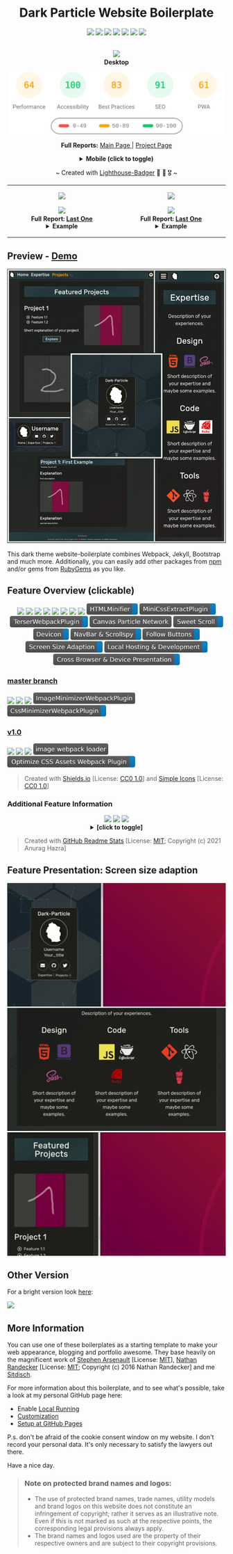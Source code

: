 <h1 align="center">Dark Particle Website Boilerplate</h1>
<div align="center">
<a href="https://github.com/mythemeway/Dark-Particle/actions?query=workflow%3ACodeQL" title="Explore it" target="_blank"><img height=25 src="https://img.shields.io/github/workflow/status/mythemeway/Dark-Particle/CodeQL?logo=github&label=CodeQL" /></a>
<a href="https://github.com/mythemeway/Dark-Particle/deployments/activity_log?environment=github-pages" title="Explore it" target="_blank"><img height=25 src="https://img.shields.io/github/deployments/mythemeway/Dark-Particle/github-pages?logo=github&label=State" /></a>
<img height=25 src="https://img.shields.io/github/checks-status/mythemeway/Dark-Particle/master?logo=github&label=Checks" />
<a title="Check it out" target="_blank" href="https://mythemeway.github.io/Dark-Particle/"><img height=25 src="https://img.shields.io/website?url=https%3A%2F%2Fmythemeway.github.io/Dark-Particle&label=Website" /></a>
<img height=25 src="https://img.shields.io/github/languages/code-size/mythemeway/Dark-Particle?label=CodeSize" />
<img height=25 src="https://img.shields.io/github/repo-size/mythemeway/Dark-Particle?label=RepoSize" />
<img height=25 src="https://img.shields.io/github/repo-size/mythemeway/mythemeway.github.io?label=BuildSize" />
<br><br>

<a title="Check Lighthouse out" target="_blank" href="https://github.com/GoogleChrome/lighthouse"><img width=275 src="https://img.shields.io/badge/Lighthouse-Average_Results-2A2E30.svg?logo=lighthouse" /></a><br>
<b>Desktop</b>

<img src="https://raw.githubusercontent.com/sitdisch/cloud/master/lighthouse_results/dark_particle/desktop/pagespeed.svg" /><br>

<b>Full Reports:</b> <a href="https://htmlpreview.github.io/?https://raw.githubusercontent.com/sitdisch/cloud/master/lighthouse_results/dark_particle/desktop/mythemeway_github_io_dark_particle_.html" title="Check it out" target="_blank">Main Page </a> | <a href="https://htmlpreview.github.io/?https://raw.githubusercontent.com/sitdisch/cloud/master/lighthouse_results/dark_particle/desktop/mythemeway_github_io_dark_particle_projects_2020_10_31_project_1_html.html" title="Check it out" target="_blank">Project Page</a>

<details><summary><b>Mobile (click to toggle)</b></summary><br>
<img src="https://raw.githubusercontent.com/sitdisch/cloud/master/lighthouse_results/dark_particle/mobile/pagespeed.svg" /><p>

<b>Full Reports:</b> <a href="https://htmlpreview.github.io/?https://raw.githubusercontent.com/sitdisch/cloud/master/lighthouse_results/dark_particle/mobile/mythemeway_github_io_dark_particle_.html" title="Check it out" target="_blank">Main Page </a> | <a href="https://htmlpreview.github.io/?https://raw.githubusercontent.com/sitdisch/cloud/master/lighthouse_results/dark_particle/mobile/mythemeway_github_io_dark_particle_projects_2020_10_31_project_1_html.html" title="Check it out" target="_blank">Project Page</a>
</details><p>

~ Created with [Lighthouse-Badger](https://github.com/myactionway/lighthouse-badger-action "Get it") :badger: :tokyo_tower: :medal_military: ~

<table>
<tr>
<td align="center" valign="top" width="500px">
<p></p>

<a title="Check Mozilla Observatory out" target="_blank" href="https://observatory.mozilla.org/"><img width=206 src="https://img.shields.io/badge/Observatory-Grade-2A2E30.svg?logo=mozilla" /></a>

<div>
<a title="Explore it" target="_blank" href="https://observatory.mozilla.org/analyze/mythemeway.github.io?third-party=false"><img preload height=35 src="https://img.shields.io/mozilla-observatory/grade/mythemeway.github.io?label=" /></a><br>
<b>Full Report: <a title="Check it out" target="_blank" href="https://observatory.mozilla.org/analyze/mythemeway.github.io?third-party=false">Last&nbsp;One</a></b>
<details><summary><b>Example</b></summary>
<img alt="Mozilla Observatory Report Example" src="https://raw.githubusercontent.com/sitdisch/cloud/master/images/mozilla_observatory_results.png" />
</details>
</div>
<p></p>

</td>
<td align="center" valign="top" width="500px">
<p></p>

<a title="Check Snyk out" target="_blank" href="https://snyk.io/"><img width=210 src="https://img.shields.io/badge/Snyk-Vulnerabilities-2A2E30.svg?logo=snyk" /></a>

<div>
<a title="Explore it" target="_blank" href="https://snyk.io/test/github/MyThemeWay/Dark-Particle"><img loading="eager" preload height=35 src="https://img.shields.io/snyk/vulnerabilities/github/mythemeway/dark-particle?label=" /></a><br>
<b>Full Report: <a title="Check it out" target="_blank" href="https://snyk.io/test/github/MyThemeWay/Dark-Particle">Last&nbsp;One</a></b>
<details><summary><b>Example</b></summary>
<img alt="Snyk Report Example" src="https://raw.githubusercontent.com/sitdisch/cloud/master/images/snyk_darkparticle_results.png" />
</details>
</div>
<p></p>

</td>
</tr>
</table>

</div>

## Preview - [Demo](https://mythemeway.github.io/Dark-Particle/ "Go there")

<a title="Go there" target="_blank" href="https://mythemeway.github.io/Dark-Particle/"><img alt="Dark-Particle" src="https://raw.githubusercontent.com/sitdisch/cloud/master/gifs/Dark_collage.gif" ></a>

This dark theme website-boilerplate combines Webpack, Jekyll, Bootstrap and much more. Additionally, you can easily add other packages from <a href="https://www.npmjs.com/" title="Check it out" target="_blank">npm</a> and/or gems from <a href="https://rubygems.org/" title="Check it out" target="_blank">RubyGems</a> as you like.

## Feature Overview (clickable)
<div align="center">
	<a href="https://github.com/npm/cli" title="Check it out" target="_blank"><img height=26 src="https://img.shields.io/badge/npm--blue.svg?logo=npm"/></a>
	<a href="https://github.com/rubygems/rubygems" title="Check it out" target="_blank"><img height=26 src="https://img.shields.io/badge/RubyGems--blue.svg?logo=rubygems"/></a>
	<a href="https://www.npmjs.com/package/jquery" title="Check it out" target="_blank"><img height=26 src="https://img.shields.io/badge/jQuery--blue.svg?logo=jquery"/></a>
	<a href="https://www.npmjs.com/package/@babel/core" title="Check it out" target="_blank"><img height=26 src="https://img.shields.io/badge/BABEL--blue.svg?logo=babel"/></a>
	<a href="https://github.com/jekyll/jekyll" title="Check it out" target="_blank"><img height=26 src="https://img.shields.io/badge/jekyll--blue.svg?logo=jekyll"/></a>
	<a href="https://github.com/FortAwesome/Font-Awesome" title="Check it out" target="_blank"><img height=26 src="https://img.shields.io/badge/Font_Awesome--blue.svg?logo=font-awesome"/></a>
	<a href="https://www.npmjs.com/package/gulp" title="Check it out" target="_blank"><img height=26 src="https://img.shields.io/badge/Gulp--blue.svg?logo=gulp"/></a>
	<a href="https://search.google.com/search-console/about" title="Check it out" target="_blank"><img height=26 src="https://img.shields.io/badge/Google_Search_Console--blue.svg?logo=Google-Search-Console"/></a>
	<a href="https://www.npmjs.com/package/html-minifier-terser" title="Check it out" target="_blank"><img height=26 src="https://raw.githubusercontent.com/sitdisch/cloud/master/badges/particle/htmlminifier.svg"/></a>
	<a href="https://www.npmjs.com/package/mini-css-extract-plugin" title="Check it out" target="_blank"><img height=26 src="https://raw.githubusercontent.com/sitdisch/cloud/master/badges/particle/minicssextractplugin.svg"/></a>
	<a href="https://www.npmjs.com/package/terser-webpack-plugin" title="Check it out" target="_blank"><img height=26 src="https://raw.githubusercontent.com/sitdisch/cloud/master/badges/particle/terserwebpackplugin.svg"/></a>
	<a href="https://github.com/JulianLaval/canvas-particle-network" title="Check it out" target="_blank"><img height=26 src="https://raw.githubusercontent.com/sitdisch/cloud/master/badges/particle/canvas_particle_network.svg"/></a>
	<a href="https://www.npmjs.com/package/sweet-scroll" title="Check it out" target="_blank"><img height=26 src="https://raw.githubusercontent.com/sitdisch/cloud/master/badges/particle/sweet_scroll.svg"/></a>
	<a href="https://github.com/devicons/devicon" title="Check it out" target="_blank"><img height=26 src="https://raw.githubusercontent.com/sitdisch/cloud/master/badges/particle/devicon.svg"/></a>
	<a href="#feature-overview-clickable" title="Not linked" target="_blank"><img height=26 src="https://raw.githubusercontent.com/sitdisch/cloud/master/badges/particle/navbar_%26_scrollspy.svg"/></a>
	<a href="#feature-overview-clickable" title="Not linked" target="_blank"><img height=26 src="https://raw.githubusercontent.com/sitdisch/cloud/master/badges/particle/follow_buttons.svg"/></a>
	<a href="#feature-presentation-screen-size-adaption" title="Check it out" target="_blank"><img height=26 src="https://raw.githubusercontent.com/sitdisch/cloud/master/badges/particle/screen_size_adaption.svg"/></a>
	<a href="#feature-overview-clickable" title="Not linked" target="_blank"><img height=26 src="https://raw.githubusercontent.com/sitdisch/cloud/master/badges/particle/local_hosting_%26_development.svg"/></a>
	<a href="#feature-overview-clickable" title="Not linked" target="_blank"><img height=26 src="https://raw.githubusercontent.com/sitdisch/cloud/master/badges/particle/cross_browser_%26_device_presentation.svg"/></a>
</div>

### [master branch](https://github.com/MyThemeWay/Dark-Particle/tree/master "Check it out")
<a title="Check it out" target="_blank" href="https://www.npmjs.com/package/webpack"><img height=26 src="https://img.shields.io/github/package-json/dependency-version/mythemeway/dark-particle/webpack?label=webpack&logo=webpack" /></a>
<a title="Check it out" target="_blank" href="https://www.npmjs.com/package/bootstrap"><img height=26 src="https://img.shields.io/github/package-json/dependency-version/mythemeway/dark-particle/bootstrap?label=Bootstrap&logo=bootstrap" /></a>
<a href="https://www.npmjs.com/package/sass" title="Check it out" target="_blank"><img height=26 src="https://img.shields.io/badge/Sass-Dart-blue.svg?logo=sass"/></a>
<a href="https://www.npmjs.com/package/image-minimizer-webpack-plugin" title="Check it out" target="_blank"><img height=26 src="https://raw.githubusercontent.com/sitdisch/cloud/master/badges/particle/imageminimizerwebpackplugin.svg"/></a>
<a href="https://www.npmjs.com/package/css-minimizer-webpack-plugin" title="Check it out" target="_blank"><img height=26 src="https://raw.githubusercontent.com/sitdisch/cloud/master/badges/particle/cssminimizerwebpackplugin.svg"/></a>

### [v1.0](https://github.com/MyThemeWay/Dark-Particle/releases/tag/v1.0 "Go there")
<a href="https://www.npmjs.com/package/webpack" title="Check it out" target="_blank"><img height=26 src="https://img.shields.io/badge/webpack-4.44.2-blue.svg?logo=webpack"/></a>
<a href="https://www.npmjs.com/package/bootstrap" title="Check it out" target="_blank"><img height=26 src="https://img.shields.io/badge/Bootstrap-4.6.0-blue.svg?logo=bootstrap"/></a>
<a href="https://www.npmjs.com/package/node-sass" title="Check it out" target="_blank"><img height=26 src="https://img.shields.io/badge/Sass-Node-blue.svg?logo=sass"/></a>
<a href="https://www.npmjs.com/package/image-webpack-loader" title="Check it out" target="_blank"><img height=26 src="https://raw.githubusercontent.com/sitdisch/cloud/master/badges/particle/image_webpack_loader.svg"/></a>
<a href="https://www.npmjs.com/package/optimize-css-assets-webpack-plugin" title="Check it out" target="_blank"><img height=26 src="https://raw.githubusercontent.com/sitdisch/cloud/master/badges/particle/optimize_css_assets_webpack_plugin.svg"/></a>

> Created with [Shields.io](https://github.com/badges/shields "Check it out") [License: [CC0 1.0](https://github.com/badges/shields/blob/master/LICENSE "Go there")] and [Simple Icons](https://simpleicons.org/ "Check it out") [License: [CC0 1.0](https://github.com/simple-icons/simple-icons/blob/develop/LICENSE.md "Go there")]

<h3>Additional Feature Information</h3>
<div align="center">
	<a href="https://github.com/webpack/webpack" title="Explore this" target="_blank"><img src="https://github-readme-stats.vercel.app/api/pin/?username=webpack&repo=webpack&text_color=F1F1EB&border_color=050B0E&bg_color=2A2E30&title_color=FFFFFF&icon_color=E28905" /></a><span> </span>
	<a href="https://github.com/twbs/bootstrap" title="Explore this" target="_blank"><img src="https://github-readme-stats.vercel.app/api/pin/?username=twbs&repo=bootstrap&text_color=F1F1EB&border_color=050B0E&bg_color=212426&title_color=FFFFFF&icon_color=E28905" /></a><span> </span>
	<a href="https://github.com/jekyll/jekyll" title="Explore this" target="_blank"><img src="https://github-readme-stats.vercel.app/api/pin/?username=jekyll&repo=jekyll&text_color=F1F1EB&border_color=050B0E&bg_color=2A2E30&title_color=FFFFFF&icon_color=E28905" /></a><span> </span>
	<br>
	<details><summary><b>[click to toggle]</b></summary>
	<a href="https://github.com/jquery/jquery" title="Explore this" target="_blank"><img src="https://github-readme-stats.vercel.app/api/pin/?username=jquery&repo=jquery&text_color=F1F1EB&border_color=050B0E&bg_color=212426&title_color=FFFFFF&icon_color=E28905" /></a><span> </span>
	<a href="https://github.com/gulpjs/gulp" title="Explore this" target="_blank"><img src="https://github-readme-stats.vercel.app/api/pin/?username=gulpjs&repo=gulp&text_color=F1F1EB&border_color=050B0E&bg_color=2A2E30&title_color=FFFFFF&icon_color=E28905" /></a><span> </span>
	<a href="https://github.com/npm/cli" title="Explore this" target="_blank"><img src="https://github-readme-stats.vercel.app/api/pin/?username=npm&repo=cli&text_color=F1F1EB&border_color=050B0E&bg_color=212426&title_color=FFFFFF&icon_color=E28905&show_owner=true" /></a><span> </span>
	<a href="https://github.com/rubygems/rubygems" title="Explore this" target="_blank"><img src="https://github-readme-stats.vercel.app/api/pin/?username=rubygems&repo=rubygems&text_color=F1F1EB&border_color=050B0E&bg_color=2A2E30&title_color=FFFFFF&icon_color=E28905" /></a><span> </span>
	<a href="https://github.com/babel/babel" title="Explore this" target="_blank"><img src="https://github-readme-stats.vercel.app/api/pin/?username=babel&repo=babel&text_color=F1F1EB&border_color=050B0E&bg_color=212426&title_color=FFFFFF&icon_color=E28905" /></a><span> </span>
	<a href="https://github.com/devicons/devicon" title="Explore this" target="_blank"><img src="https://github-readme-stats.vercel.app/api/pin/?username=devicons&repo=devicon&text_color=F1F1EB&border_color=050B0E&bg_color=2A2E30&title_color=FFFFFF&icon_color=E28905" /></a><span> </span>
	<a href="https://github.com/FortAwesome/Font-Awesome" title="Explore this" target="_blank"><img src="https://github-readme-stats.vercel.app/api/pin/?username=FortAwesome&repo=Font-Awesome&text_color=F1F1EB&border_color=050B0E&bg_color=212426&title_color=FFFFFF&icon_color=E28905" /></a><span> </span>	
	<a href="https://github.com/JulianLaval/canvas-particle-network" title="Explore this" target="_blank"><img src="https://github-readme-stats.vercel.app/api/pin/?username=JulianLaval&repo=canvas-particle-network&text_color=F1F1EB&border_color=050B0E&bg_color=2A2E30&title_color=FFFFFF&icon_color=E28905" /></a><span> </span>
	<a href="https://github.com/wadackel/sweet-scroll" title="Explore this" target="_blank"><img src="https://github-readme-stats.vercel.app/api/pin/?username=wadackel&repo=sweet-scroll&text_color=F1F1EB&border_color=050B0E&bg_color=212426&title_color=FFFFFF&icon_color=E28905" /></a><span> </span>
	<a href="https://github.com/terser/html-minifier-terser" title="Explore this" target="_blank"><img src="https://github-readme-stats.vercel.app/api/pin/?username=terser&repo=html-minifier-terser&text_color=F1F1EB&border_color=050B0E&bg_color=2A2E30&title_color=FFFFFF&icon_color=E28905" /></a><span> </span>
	<a href="https://github.com/webpack-contrib/terser-webpack-plugin" title="Explore this" target="_blank"><img src="https://github-readme-stats.vercel.app/api/pin/?username=webpack-contrib&repo=terser-webpack-plugin&text_color=F1F1EB&border_color=050B0E&bg_color=212426&title_color=FFFFFF&icon_color=E28905" /></a><span> </span>
	<a href="https://github.com/webpack-contrib/mini-css-extract-plugin" title="Explore this" target="_blank"><img src="https://github-readme-stats.vercel.app/api/pin/?username=webpack-contrib&repo=mini-css-extract-plugin&text_color=F1F1EB&border_color=050B0E&bg_color=2A2E30&title_color=FFFFFF&icon_color=E28905" /></a><span> </span>
	<h3 align="left"><a href="https://github.com/MyThemeWay/Dark-Particle/tree/master" title="Check it out" target="_blank">master branch</a></h3>
	<a href="https://github.com/sass/dart-sass" title="Explore this" target="_blank"><img src="https://github-readme-stats.vercel.app/api/pin/?username=sass&repo=dart-sass&text_color=F1F1EB&border_color=050B0E&bg_color=212426&title_color=FFFFFF&icon_color=E28905" /></a><span> </span>
	<a href="https://github.com/webpack-contrib/image-minimizer-webpack-plugin" title="Explore this" target="_blank"><img src="https://github-readme-stats.vercel.app/api/pin/?username=webpack-contrib&repo=image-minimizer-webpack-plugin&text_color=F1F1EB&border_color=050B0E&bg_color=2A2E30&title_color=FFFFFF&icon_color=E28905" /></a><span> </span>
	<a href="https://github.com/webpack-contrib/css-minimizer-webpack-plugin" title="Explore this" target="_blank"><img src="https://github-readme-stats.vercel.app/api/pin/?username=webpack-contrib&repo=css-minimizer-webpack-plugin&text_color=F1F1EB&border_color=050B0E&bg_color=212426&title_color=FFFFFF&icon_color=E28905" /></a><span> </span>
	<h3 align="left" ><a href="https://github.com/MyThemeWay/Dark-Particle/releases/tag/v1.0" title="Check it out" target="_blank">v1.0</a></h3>
	<a href="https://github.com/sass/node-sass" title="Explore this" target="_blank"><img src="https://github-readme-stats.vercel.app/api/pin/?username=sass&repo=node-sass&text_color=F1F1EB&border_color=050B0E&bg_color=2A2E30&title_color=FFFFFF&icon_color=E28905" /></a><span> </span>
	<a href="https://github.com/tcoopman/image-webpack-loader" title="Explore this" target="_blank"><img src="https://github-readme-stats.vercel.app/api/pin/?username=tcoopman&repo=image-webpack-loader&text_color=F1F1EB&border_color=050B0E&bg_color=212426&title_color=FFFFFF&icon_color=E28905" /></a><span> </span>
	<a href="https://github.com/NMFR/optimize-css-assets-webpack-plugin" title="Explore this" target="_blank"><img src="https://github-readme-stats.vercel.app/api/pin/?username=NMFR&repo=optimize-css-assets-webpack-plugin&text_color=F1F1EB&border_color=050B0E&bg_color=2A2E30&title_color=FFFFFF&icon_color=E28905" /></a><span> </span>
	</details><p>
</div>

> Created with [GitHub Readme Stats](https://github.com/anuraghazra/github-readme-stats "Check it out") [License: [MIT](https://github.com/anuraghazra/github-readme-stats/blob/master/LICENSE "Go there"); Copyright (c) 2021 Anurag Hazra]

## Feature Presentation: Screen size adaption

<img alt="Header" src="https://raw.githubusercontent.com/sitdisch/cloud/master/gifs/screenAdaption_header.gif" >
<img alt="About" src="https://raw.githubusercontent.com/sitdisch/cloud/master/gifs/screenAdaption_about.gif" >
<img alt="Projects" src="https://raw.githubusercontent.com/sitdisch/cloud/master/gifs/screenAdaption_projects.gif" >

## Other Version

For a bright version look [here](https://github.com/MyThemeWay/Light-Particle "Go there"):

<a href="https://github.com/mythemeway/Light-Particle" title="Check it out" target="_blank"><img src="https://repository-images.githubusercontent.com/337746380/f0509e80-6bb5-11eb-9bab-59ccf55c3601" /></a>

## More Information

You can use one of these boilerplates as a starting template to make your web appearance, blogging and portfolio awesome. They base heavily on the magnificent work of [Stephen Arsenault](https://github.com/s-arsenault/s-arsenault.github.io "Go there") [License: [MIT](https://github.com/s-arsenault/s-arsenault.github.io/blob/master/LICENSE.txt "Go there")], [Nathan Randecker](https://github.com/nrandecker/particle "Go there") [License: [MIT](https://github.com/nrandecker/particle/blob/master/LICENSE.txt "Go there"); Copyright (c) 2016 Nathan Randecker] and me [Sitdisch](https://github.com/sitdisch "Go there").

For more information about this boilerplate, and to see what's possible, take a look at my personal GitHub page here:
- Enable [Local Running](https://sitdisch.github.io/mythemeway/2020/11/01/dark-particle.html#local-running "Go there")
- [Customization](https://sitdisch.github.io/mythemeway/2020/11/01/dark-particle.html#customization "Go there")
- [Setup at GitHub Pages](https://sitdisch.github.io/mythemeway/2020/11/01/dark-particle.html#setup-at-github-pages "Go there")

P.s. don't be afraid of the cookie consent window on my website. I don't record your personal data. It's only necessary to satisfy the lawyers out there.

Have a nice day.

> ### Note on protected brand names and logos:
> * The use of protected brand names, trade names, utility models and brand logos on this website does not constitute an infringement of copyright; rather it serves as an illustrative note. Even if this is not marked as such at the respective points, the corresponding legal provisions always apply.
> * The brand names and logos used are the property of their respective owners and are subject to their copyright provisions.
